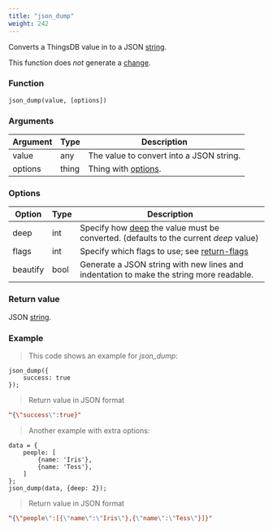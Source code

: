 ```yaml
---
title: "json_dump"
weight: 242
---
```


Converts a ThingsDB value in to a JSON [string](../../data-types/str).

This function does *not* generate a [change](../../overview/changes).

### Function

`json_dump(value, [options])`

### Arguments

Argument | Type | Description
-------- | ---- | -----------
value | any | The value to convert into a JSON string.
options | thing | Thing with [options](#options).

### Options

Option | Type | Description
------ | ---- | -----------
deep | int | Specify how [deep](../../collection-api/return/#deep) the value must be converted. (defaults to the current *deep* value)
flags | int | Specify which flags to use; see [return-flags](../../overview/statements/#return-flags)
beautify | bool | Generate a JSON string with new lines and indentation to make the string more readable.

### Return value

JSON [string](../../data-types/str).

### Example

> This code shows an example for *json_dump*:

```thingsdb,json_response
json_dump({
    success: true
});
```

> Return value in JSON format

```json
"{\"success\":true}"
```

> Another example with extra options:

```thingsdb,json_response
data = {
    people: [
        {name: 'Iris'},
        {name: 'Tess'},
    ]
};
json_dump(data, {deep: 2});
```

> Return value in JSON format

```json
"{\"people\":[{\"name\":\"Iris\"},{\"name\":\"Tess\"}]}"
```